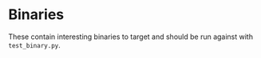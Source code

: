 # Binaries

These contain interesting binaries to target and should be run against with `test_binary.py`.